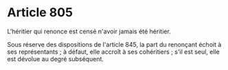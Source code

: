 # Article 805

L'héritier qui renonce est censé n'avoir jamais été héritier.

Sous réserve des dispositions de l'article 845, la part du renonçant échoit à ses représentants ; à défaut, elle accroît à ses cohéritiers ; s'il est seul, elle est dévolue au degré subséquent.
